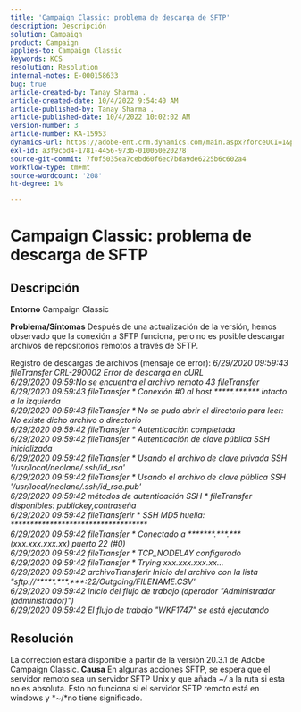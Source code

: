 ```yaml
---
title: 'Campaign Classic: problema de descarga de SFTP'
description: Descripción
solution: Campaign
product: Campaign
applies-to: Campaign Classic
keywords: KCS
resolution: Resolution
internal-notes: E-000158633
bug: true
article-created-by: Tanay Sharma .
article-created-date: 10/4/2022 9:54:40 AM
article-published-by: Tanay Sharma .
article-published-date: 10/4/2022 10:02:02 AM
version-number: 3
article-number: KA-15953
dynamics-url: https://adobe-ent.crm.dynamics.com/main.aspx?forceUCI=1&pagetype=entityrecord&etn=knowledgearticle&id=ff71298d-ca43-ed11-bba2-0022480868ff
exl-id: a3f9cbd4-1781-4456-973b-010050e20278
source-git-commit: 7f0f5035ea7cebd60f6ec7bda9de6225b6c602a4
workflow-type: tm+mt
source-wordcount: '208'
ht-degree: 1%

---
```


# Campaign Classic: problema de descarga de SFTP

## Descripción

<b>Entorno</b>
Campaign Classic


<b>Problema/Síntomas</b>
Después de una actualización de la versión, hemos observado que la conexión a SFTP funciona, pero no es posible descargar archivos de repositorios remotos a través de SFTP.

Registro de descargas de archivos (mensaje de error):
*6/29/2020 09:59:43 fileTransfer CRL-290002 Error de descarga en cURL
<br>6/29/2020 09:59:No se encuentra el archivo remoto 43 fileTransfer
<br>6/29/2020 09:59:43 fileTransfer \* Conexión #0 al host \*\*\*\*\*.\*\*\*.\*\*\* intacto a la izquierda
<br>6/29/2020 09:59:43 fileTransfer \* No se pudo abrir el directorio para leer: No existe dicho archivo o directorio
<br>6/29/2020 09:59:42 fileTransfer \* Autenticación completada
<br>6/29/2020 09:59:42 fileTransfer \* Autenticación de clave pública SSH inicializada
<br>6/29/2020 09:59:42 fileTransfer \* Usando el archivo de clave privada SSH &#39;/usr/local/neolane/.ssh/id_rsa&#39;
<br>6/29/2020 09:59:42 fileTransfer \* Usando el archivo de clave pública SSH &#39;/usr/local/neolane/.ssh/id_rsa.pub&#39;
<br>6/29/2020 09:59:42 métodos de autenticación SSH \* fileTransfer disponibles: publickey,contraseña
<br>6/29/2020 09:59:42 fileTransferir \* SSH MD5 huella: \*\*\*\*\*\*\*\*\*\*\*\*\*\*\*\*\*\*\*\*\*\*\*\*\*\*\*\*\*\*\*\*\*\*\*
<br>6/29/2020 09:59:42 fileTransfer \* Conectado a \*\*\*\*\*\*\*.\*\*\*.\*\*\* (xxx.xxx.xxx.xx) puerto 22 (#0)
<br>6/29/2020 09:59:42 fileTransfer \* TCP_NODELAY configurado
<br>6/29/2020 09:59:42 fileTransfer \* Trying xxx.xxx.xxx.xx...
<br>6/29/2020 09:59:42 archivoTransferir Inicio del archivo con la lista &quot;sftp://\*\*\*\*\*.\*\*\*.\*\*\*:22/Outgoing/FILENAME.CSV&#39;
<br>6/29/2020 09:59:42 Inicio del flujo de trabajo (operador &quot;Administrador (administrador)&quot;)
<br>6/29/2020 09:59:42 El flujo de trabajo &quot;WKF1747&quot; se está ejecutando*

## Resolución


La corrección estará disponible a partir de la versión 20.3.1 de Adobe Campaign Classic.
<b>Causa</b>
En algunas acciones SFTP, se espera que el servidor remoto sea un servidor SFTP Unix y que añada *~/* a la ruta si esta no es absoluta.
Esto no funciona si el servidor SFTP remoto está en windows y *~/*no tiene significado.
